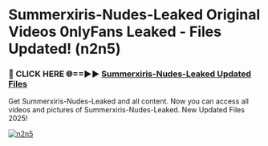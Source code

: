 # Summerxiris-Nudes-Leaked Original Videos 0nlyFans Leaked - Files Updated! (n2n5)

<h3>🔴 CLICK HERE 🌐==►► <a href="https://tinyurl.com/yrmya6cz" rel="nofollow">Summerxiris-Nudes-Leaked Updated Files</a></h3>

Get Summerxiris-Nudes-Leaked and all content. Now you can access all videos and pictures of Summerxiris-Nudes-Leaked. New Updated Files 2025!

[![n2n5](https://i.imgur.com/FMdXYCs.gif)](https://tinyurl.com/yrmya6cz)
